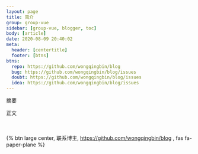 ```yaml
---
layout: page
title: 简介
group: group-vue
sidebar: [group-vue, blogger, toc]
body: [article] 
date: 2020-08-09 20:40:02
meta:
  header: [centertitle]
  footer: [btns]
btns:
  repo: https://github.com/wongqingbin/blog
  bug: https://github.com/wongqingbin/blog/issues
  doubt: https://github.com/wongqingbin/blog/issues
  idea: https://github.com/wongqingbin/blog/issues
---
```

摘要

<!-- more -->

正文

<br><br>{% btn large center, 联系博主, https://github.com/wongqingbin/blog , fas fa-paper-plane %}
